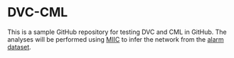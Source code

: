 # DVC-CML
This is a sample GitHub repository for testing DVC and CML in GitHub.
The analyses will be performed using [MIIC](https://github.com/miicTeam/miic_R_package) to infer the network from the [alarm dataset](https://rdrr.io/cran/bnlearn/man/alarm.html).
